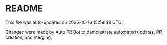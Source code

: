 # README

This file was auto-updated on 2025-10-16 15:59:48 UTC.

Changes were made by Auto PR Bot to demonstrate automated updates, PR creation, and merging.

